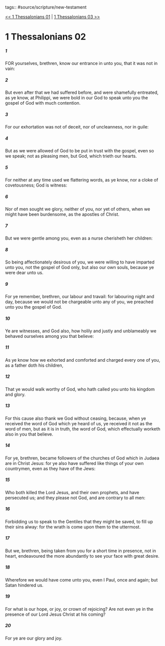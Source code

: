 tags:: #source/scripture/new-testament

[<< 1 Thessalonians 01](/New_Testament/13_1_Thessalonians/1_Thessalonians_01.md) | [1 Thessalonians 03 >>](/New_Testament/13_1_Thessalonians/1_Thessalonians_03.md)

# 1 Thessalonians 02

##### 1

FOR yourselves, brethren, know our entrance in unto you, that it was not in vain:

##### 2

But even after that we had suffered before, and were shamefully entreated, as ye know, at Philippi, we were bold in our God to speak unto you the gospel of God with much contention.

##### 3

For our exhortation was not of deceit, nor of uncleanness, nor in guile:

##### 4

But as we were allowed of God to be put in trust with the gospel, even so we speak; not as pleasing men, but God, which trieth our hearts.

##### 5

For neither at any time used we flattering words, as ye know, nor a cloke of covetousness; God is witness:

##### 6

Nor of men sought we glory, neither of you, nor yet of others, when we might have been burdensome, as the apostles of Christ.

##### 7

But we were gentle among you, even as a nurse cherisheth her children:

##### 8

So being affectionately desirous of you, we were willing to have imparted unto you, not the gospel of God only, but also our own souls, because ye were dear unto us.

##### 9

For ye remember, brethren, our labour and travail: for labouring night and day, because we would not be chargeable unto any of you, we preached unto you the gospel of God.

##### 10

Ye are witnesses, and God also, how holily and justly and unblameably we behaved ourselves among you that believe:

##### 11

As ye know how we exhorted and comforted and charged every one of you, as a father doth his children,

##### 12

That ye would walk worthy of God, who hath called you unto his kingdom and glory.

##### 13

For this cause also thank we God without ceasing, because, when ye received the word of God which ye heard of us, ye received it not as the word of men, but as it is in truth, the word of God, which effectually worketh also in you that believe.

##### 14

For ye, brethren, became followers of the churches of God which in Judaea are in Christ Jesus: for ye also have suffered like things of your own countrymen, even as they have of the Jews:

##### 15

Who both killed the Lord Jesus, and their own prophets, and have persecuted us; and they please not God, and are contrary to all men:

##### 16

Forbidding us to speak to the Gentiles that they might be saved, to fill up their sins alway: for the wrath is come upon them to the uttermost.

##### 17

But we, brethren, being taken from you for a short time in presence, not in heart, endeavoured the more abundantly to see your face with great desire.

##### 18

Wherefore we would have come unto you, even I Paul, once and again; but Satan hindered us.

##### 19

For what is our hope, or joy, or crown of rejoicing? Are not even ye in the presence of our Lord Jesus Christ at his coming?

##### 20

For ye are our glory and joy.
